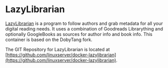 # LazyLibrarian

[LazyLibrarian](https://lazylibrarian.gitlab.io/) is a program to follow authors and grab metadata for all your digital reading needs. It uses a combination of Goodreads Librarything and optionally GoogleBooks as sources for author info and book info. This container is based on the DobyTang fork.

The GIT Repository for LazyLibrarian is located at [https://github.com/linuxserver/docker-lazylibrarian](https://github.com/linuxserver/docker-lazylibrarian).
